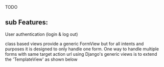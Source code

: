 TODO


## sub Features:

User authentication \(login & log out\)

class based views provide a generic FormView but for all intents and purposes it is designed to only handle one form. One way to handle multiple forms with same target action url using Django's generic views is to extend the 'TemplateView' as shown below





